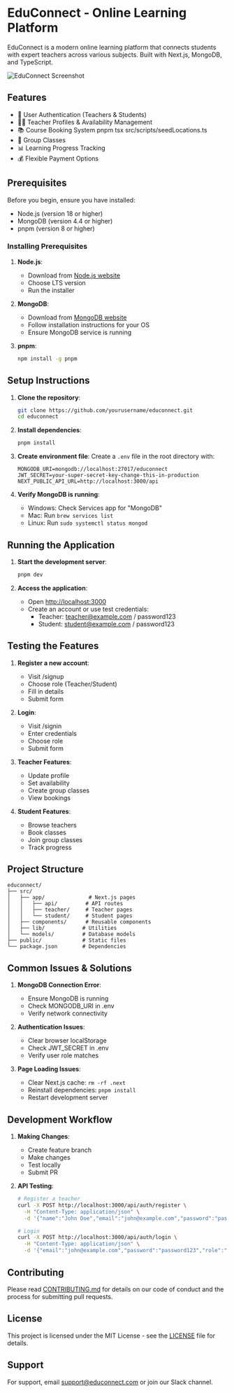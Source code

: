 # EduConnect - Online Learning Platform

EduConnect is a modern online learning platform that connects students with expert teachers across various subjects. Built with Next.js, MongoDB, and TypeScript.

![EduConnect Screenshot](screenshots/homepage.png)

## Features

- 👥 User Authentication (Teachers & Students)
- 👨‍🏫 Teacher Profiles & Availability Management
- 📚 Course Booking System pnpm tsx src/scripts/seedLocations.ts
- 👥 Group Classes
- 📊 Learning Progress Tracking
- 💰 Flexible Payment Options

## Prerequisites

Before you begin, ensure you have installed:

- Node.js (version 18 or higher)
- MongoDB (version 4.4 or higher)
- pnpm (version 8 or higher)

### Installing Prerequisites

1. **Node.js**:

   - Download from [Node.js website](https://nodejs.org/)
   - Choose LTS version
   - Run the installer

2. **MongoDB**:

   - Download from [MongoDB website](https://www.mongodb.com/try/download/community)
   - Follow installation instructions for your OS
   - Ensure MongoDB service is running

3. **pnpm**:
   ```bash
   npm install -g pnpm
   ```

## Setup Instructions

1. **Clone the repository**:

   ```bash
   git clone https://github.com/yourusername/educonnect.git
   cd educonnect
   ```

2. **Install dependencies**:

   ```bash
   pnpm install
   ```

3. **Create environment file**:
   Create a `.env` file in the root directory with:

   ```env
   MONGODB_URI=mongodb://localhost:27017/educonnect
   JWT_SECRET=your-super-secret-key-change-this-in-production
   NEXT_PUBLIC_API_URL=http://localhost:3000/api
   ```

4. **Verify MongoDB is running**:
   - Windows: Check Services app for "MongoDB"
   - Mac: Run `brew services list`
   - Linux: Run `sudo systemctl status mongod`

## Running the Application

1. **Start the development server**:

   ```bash
   pnpm dev
   ```

2. **Access the application**:
   - Open [http://localhost:3000](http://localhost:3000)
   - Create an account or use test credentials:
     - Teacher: teacher@example.com / password123
     - Student: student@example.com / password123

## Testing the Features

1. **Register a new account**:

   - Visit /signup
   - Choose role (Teacher/Student)
   - Fill in details
   - Submit form

2. **Login**:

   - Visit /signin
   - Enter credentials
   - Choose role
   - Submit form

3. **Teacher Features**:

   - Update profile
   - Set availability
   - Create group classes
   - View bookings

4. **Student Features**:
   - Browse teachers
   - Book classes
   - Join group classes
   - Track progress

## Project Structure

```
educonnect/
├── src/
│   ├── app/              # Next.js pages
│   │   ├── api/         # API routes
│   │   ├── teacher/     # Teacher pages
│   │   └── student/     # Student pages
│   ├── components/      # Reusable components
│   ├── lib/            # Utilities
│   └── models/         # Database models
├── public/             # Static files
└── package.json        # Dependencies
```

## Common Issues & Solutions

1. **MongoDB Connection Error**:

   - Ensure MongoDB is running
   - Check MONGODB_URI in .env
   - Verify network connectivity

2. **Authentication Issues**:

   - Clear browser localStorage
   - Check JWT_SECRET in .env
   - Verify user role matches

3. **Page Loading Issues**:
   - Clear Next.js cache: `rm -rf .next`
   - Reinstall dependencies: `pnpm install`
   - Restart development server

## Development Workflow

1. **Making Changes**:

   - Create feature branch
   - Make changes
   - Test locally
   - Submit PR

2. **API Testing**:

   ```bash
   # Register a teacher
   curl -X POST http://localhost:3000/api/auth/register \
     -H "Content-Type: application/json" \
     -d '{"name":"John Doe","email":"john@example.com","password":"password123","role":"teacher"}'

   # Login
   curl -X POST http://localhost:3000/api/auth/login \
     -H "Content-Type: application/json" \
     -d '{"email":"john@example.com","password":"password123","role":"teacher"}'
   ```

## Contributing

Please read [CONTRIBUTING.md](CONTRIBUTING.md) for details on our code of conduct and the process for submitting pull requests.

## License

This project is licensed under the MIT License - see the [LICENSE](LICENSE) file for details.

## Support

For support, email support@educonnect.com or join our Slack channel.
